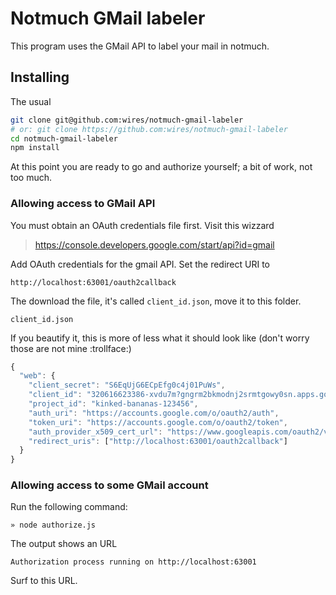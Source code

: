 # Notmuch GMail labeler

This program uses the GMail API to label your mail in notmuch.

## Installing

The usual

```sh
git clone git@github.com:wires/notmuch-gmail-labeler
# or: git clone https://github.com:wires/notmuch-gmail-labeler
cd notmuch-gmail-labeler
npm install
```

At this point you are ready to go and authorize yourself; a bit of work,
not too much.

### Allowing access to GMail API

You must obtain an OAuth credentials file first. Visit this wizzard

> https://console.developers.google.com/start/api?id=gmail

Add OAuth credentials for the gmail API. Set the redirect URI to

    http://localhost:63001/oauth2callback

The download the file, it's called `client_id.json`,
move it to this folder.

    client_id.json

If you beautify it, this is more of less what it should look like (don't worry those are not mine :trollface:)

```js
{
  "web": {
    "client_secret": "S6EqUjG6ECpEfg0c4j01PuWs",
    "client_id": "320616623386-xvdu7m?gngrm2bkmodnj2srmtgowy0sn.apps.googleusercontent.com",
    "project_id": "kinked-bananas-123456",
    "auth_uri": "https://accounts.google.com/o/oauth2/auth",
    "token_uri": "https://accounts.google.com/o/oauth2/token",
    "auth_provider_x509_cert_url": "https://www.googleapis.com/oauth2/v1/certs",
    "redirect_uris": ["http://localhost:63001/oauth2callback"]
  }
}
```

### Allowing access to some GMail account

Run the following command:

    » node authorize.js

The output shows an URL

    Authorization process running on http://localhost:63001

Surf to this URL.
